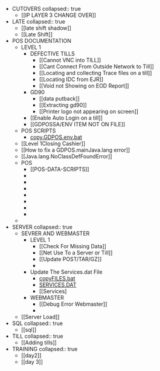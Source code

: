 - CUTOVERS
  collapsed:: true
	- [[IP LAYER 3 CHANGE OVER]]
- LATE
  collapsed:: true
	- [[late shift shadow]]
	- [[Late Shift]]
- POS DOCUMENTATION
	- LEVEL 1
		- DEFECTIVE TILLS
			- [[Cannot VNC into TILL]]
			- [[Cant Connect From Outside Network to Till]]
			- [[Locating and collecting Trace files on a till]]
			- [[Locating IDC from EJR]]
			- [[Void not Showing on EOD Report]]
		- GD90
			- [[data putback]]
			- [[Extracting gd90]]
			- [[Printer logo not appearing on screen]]
		- [[Enable Auto Login on a till]]
		- [[GDPOSSA/ENV ITEM NOT ON FILE]]
	- POS SCRIPTS
		- [copy.GDPOS.env.bat](../assets/copy.GDPOS.env_1652976653726_0.bat)
	- [[Level 1Closing Cashier]]
	- [[How to fix a GDPOS.mainJava.lang error]]
	- [[Java.lang.NoClassDefFoundError]]
	- POS
		- [[POS-DATA-SCRIPTS]]
		-
		-
		-
		-
		-
		-
		-
	-
- SERVER
  collapsed:: true
	- SEVRER AND WEBMASTER
		- LEVEL 1
			- [[Check For Missing Data]]
			- [[Net Use To a Server or Till]]
			- [[Update POST/TAR/GZ]]
			-
		- Update The Services.dat File
			- [copyFILES.bat](../assets/copyFILES_1652976846550_0.bat)
			- [SERVICES.DAT](../assets/SERVICES_1652976852642_0.DAT)
			- [[Services]
		- WEBMASTER
			- [[Debug Error Webmaster]]
			-
	- [[Server Load]]
- SQL
  collapsed:: true
	- [[sql]]
- TILL
  collapsed:: true
	- [[Adding tills]]
- TRAINING
  collapsed:: true
	- [[day2]]
	- [[day 3]]